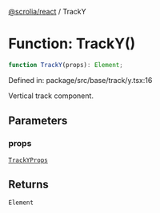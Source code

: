 [@scrolia/react](../README.md) / TrackY

# Function: TrackY()

```ts
function TrackY(props): Element;
```

Defined in: package/src/base/track/y.tsx:16

Vertical track component.

## Parameters

### props

[`TrackYProps`](../type-aliases/TrackYProps.md)

## Returns

`Element`
